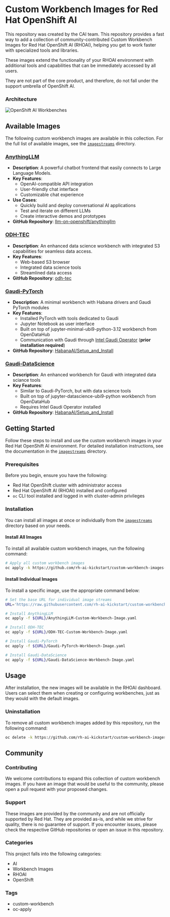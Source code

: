 # Custom Workbench Images for Red Hat OpenShift AI

This repository was created by the CAI team.
This repository provides a fast way to add a collection of community-contributed Custom Workbench Images for Red Hat OpenShift AI (RHOAI), helping you get to work faster with specialized tools and libraries.

These images extend the functionality of your RHOAI environment with additional tools and capabilities that can be immediately accessed by all users.

They are not part of the core product, and therefore, do not fall under the support umbrella of OpenShift AI.


### Architecture

![OpenShift AI Workbenches](assets/images/simple-arch-diag.png)

## Available Images

The following custom workbench images are available in this collection. For the full list of available images, see the [`imagestreams`](./imagestreams) directory.

### [AnythingLLM](./imagestreams/AnythingLLM-Custom-Workbench-Image.yaml)

- **Description**: A powerful chatbot frontend that easily connects to Large Language Models.
- **Key Features**:
  - OpenAI-compatible API integration
  - User-friendly chat interface
  - Customizable chat experience
- **Use Cases**:
  - Quickly build and deploy conversational AI applications
  - Test and iterate on different LLMs
  - Create interactive demos and prototypes
- **GitHub Repository**: [llm-on-openshift/anythingllm](https://github.com/rh-aiservices-bu/llm-on-openshift/tree/main/llm-clients/anythingllm)

### [ODH-TEC](./imagestreams/ODH-TEC-Custom-Workbench-Image.yaml)

- **Description**: An enhanced data science workbench with integrated S3 capabilities for seamless data access.
- **Key Features**:
  - Web-based S3 browser
  - Integrated data science tools
  - Streamlined data access
- **GitHub Repository**: [odh-tec](https://github.com/opendatahub-io-contrib/odh-tec)

### [Gaudi-PyTorch](./imagestreams/Gaudi-PyTorch-Workbench-Image.yaml)

- **Description**: A minimal workbench with Habana drivers and Gaudi PyTorch modules
- **Key Features**:
  - Installed PyTorch with tools dedicated to Gaudi
  - Jupyter Notebook as user interface
  - Built on top of jupyter-minimal-ubi9-python-3.12 workbench from OpenDataHub
  - Communication with Gaudi through [Intel Gaudi Operator](https://catalog.redhat.com/en/software/container-stacks/detail/6683b2cce45daa25e36bddcb) (**prior installation required**)
- **GitHub Repository**: [HabanaAI/Setup_and_Install](https://github.com/HabanaAI/Setup_and_Install)

### [Gaudi-DataScience](./imagestreams/Gaudi-DataScience-Workbench-Image.yaml)

- **Description**: An enhanced workbench for Gaudi with integrated data sciance tools
- **Key Features**:
  - Similar to Gaudi-PyTorch, but with data science tools
  - Built on top of jupyter-datascience-ubi9-python workbench from OpenDataHub
  - Requires Intel Gaudi Operator installed
- **GitHub Repository**: [HabanaAI/Setup_and_Install](https://github.com/HabanaAI/Setup_and_Install)

## Getting Started

Follow these steps to install and use the custom workbench images in your Red Hat OpenShift AI environment. For detailed installation instructions, see the documentation in the [`imagestreams`](./imagestreams) directory.

### Prerequisites

Before you begin, ensure you have the following:

- Red Hat OpenShift cluster with administrator access
- Red Hat OpenShift AI (RHOAI) installed and configured
- `oc` CLI tool installed and logged in with cluster-admin privileges

### Installation

You can install all images at once or individually from the [`imagestreams`](./imagestreams) directory based on your needs.

#### Install All Images

To install all available custom workbench images, run the following command:

```bash
# Apply all custom workbench images
oc apply -k https://github.com/rh-ai-kickstart/custom-workbench-images-examples/imagestreams/
```

#### Install Individual Images

To install a specific image, use the appropriate command below:

```bash
# Set the base URL for individual image streams
URL='https://raw.githubusercontent.com/rh-ai-kickstart/custom-workbench-images-examples/main/imagestreams'

# Install AnythingLLM
oc apply -f ${URL}/AnythingLLM-Custom-Workbench-Image.yaml

# Install ODH-TEC
oc apply -f ${URL}/ODH-TEC-Custom-Workbench-Image.yaml

# Install Gaudi-PyTorch
oc apply -f ${URL}/Gaudi-PyTorch-Workbench-Image.yaml

# Install Gaudi-DataScience
oc apply -f ${URL}/Gaudi-DataScience-Workbench-Image.yaml
```

## Usage

After installation, the new images will be available in the RHOAI dashboard. Users can select them when creating or configuring workbenches, just as they would with the default images.

### Uninstallation

To remove all custom workbench images added by this repository, run the following command:

```bash
oc delete -k https://github.com/rh-ai-kickstart/custom-workbench-images-examples/imagestreams/
```

## Community

### Contributing

We welcome contributions to expand this collection of custom workbench images. If you have an image that would be useful to the community, please open a pull request with your proposed changes.

### Support

These images are provided by the community and are not officially supported by Red Hat. They are provided as-is, and while we strive for quality, there is no guarantee of support. If you encounter issues, please check the respective GitHub repositories or open an issue in this repository. 


### Categories

This project falls into the following categories:

- AI
- Workbench Images
- RHOAI
- OpenShift

### Tags

- custom-workbench
- oc-apply
